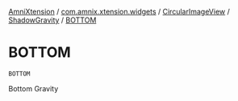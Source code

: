 [AmniXtension](../../../index.md) / [com.amnix.xtension.widgets](../../index.md) / [CircularImageView](../index.md) / [ShadowGravity](index.md) / [BOTTOM](./-b-o-t-t-o-m.md)

# BOTTOM

`BOTTOM`

Bottom Gravity

